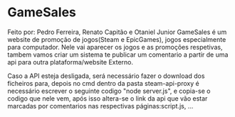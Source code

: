 # GameSales
Feito por: Pedro Ferreira, Renato Capitão e Otaniel Junior
GameSales é um website de promoção de jogos(Steam e EpicGames), jogos especialmente para computador.
Nele vai aparecer os jogos e as promoções respetivas, tambem vamos criar um sistema te publicar um comentario a partir de uma api para outra plataforma/website Externo.

Caso a API esteja desligada, será necessário fazer o download dos ficheiros para, depois no cmd dentro da pasta steam-api-proxy é necessário escrever o seguinte codigo "node server.js", e copia-se o codigo que nele vem, após isso altera-se o link da api que vão estar marcadas por comentarios nas respectivas páginas:script.js, ...
